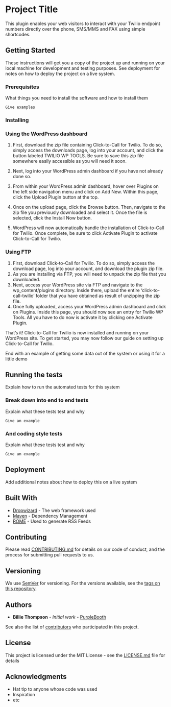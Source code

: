 # Project Title

This plugin enables your web visitors to interact with your Twilio endpoint numbers directly over the phone, SMS/MMS and FAX using simple shortcodes.

## Getting Started

These instructions will get you a copy of the project up and running on your local machine for development and testing purposes. See deployment for notes on how to deploy the project on a live system.

### Prerequisites

What things you need to install the software and how to install them

```
Give examples
```

### Installing

<h3>Using the WordPress dashboard</h3>

1. First, download the zip file containing Click-to-Call for Twilio. To do so, simply access the downloads page, log into your account, and click the button labeled TWILIO WP TOOLS. Be sure to save this zip file somewhere easily accessible as you will need it soon.

2. Next, log into your WordPress admin dashboard if you have not already done so.
3. From within your WordPress admin dashboard, hover over Plugins on the left side navigation menu and click on Add New. Within this page, click the Upload Plugin button at the top.
4. Once on the upload page, click the Browse button. Then, navigate to the zip file you previously downloaded and select it. Once the file is selected, click the Install Now button.
5. WordPress will now automatically handle the installation of Click-to-Call for Twilio. Once complete, be sure to click Activate Plugin to activate Click-to-Call for Twilio.

<h3>Using FTP</h3>

1. First, download Click-to-Call for Twilio. To do so, simply access the download page, log into your account, and download the plugin zip file.
2. As you are installing via FTP, you will need to unpack the zip file that you downloaded.
3. Next, access your WordPress site via FTP and navigate to the wp_content/plugins directory. Inside there, upload the entire ‘click-to-call-twilio’ folder that you have obtained as result of unzipping the zip file.
4. Once fully uploaded, access your WordPress admin dashboard and click on Plugins. Inside this page, you should now see an entry for Twilio WP Tools. All you have to do now is activate it by clicking one Activate Plugin.

That’s it! Click-to-Call for Twilio is now installed and running on your WordPress site. To get started, you may now follow our guide on setting up Click-to-Call for Twilio.

End with an example of getting some data out of the system or using it for a little demo

## Running the tests

Explain how to run the automated tests for this system

### Break down into end to end tests

Explain what these tests test and why

```
Give an example
```

### And coding style tests

Explain what these tests test and why

```
Give an example
```

## Deployment

Add additional notes about how to deploy this on a live system

## Built With

* [Dropwizard](http://www.dropwizard.io/1.0.2/docs/) - The web framework used
* [Maven](https://maven.apache.org/) - Dependency Management
* [ROME](https://rometools.github.io/rome/) - Used to generate RSS Feeds

## Contributing

Please read [CONTRIBUTING.md](https://gist.github.com/PurpleBooth/b24679402957c63ec426) for details on our code of conduct, and the process for submitting pull requests to us.

## Versioning

We use [SemVer](http://semver.org/) for versioning. For the versions available, see the [tags on this repository](https://github.com/your/project/tags). 

## Authors

* **Billie Thompson** - *Initial work* - [PurpleBooth](https://github.com/PurpleBooth)

See also the list of [contributors](https://github.com/your/project/contributors) who participated in this project.

## License

This project is licensed under the MIT License - see the [LICENSE.md](LICENSE.md) file for details

## Acknowledgments

* Hat tip to anyone whose code was used
* Inspiration
* etc
